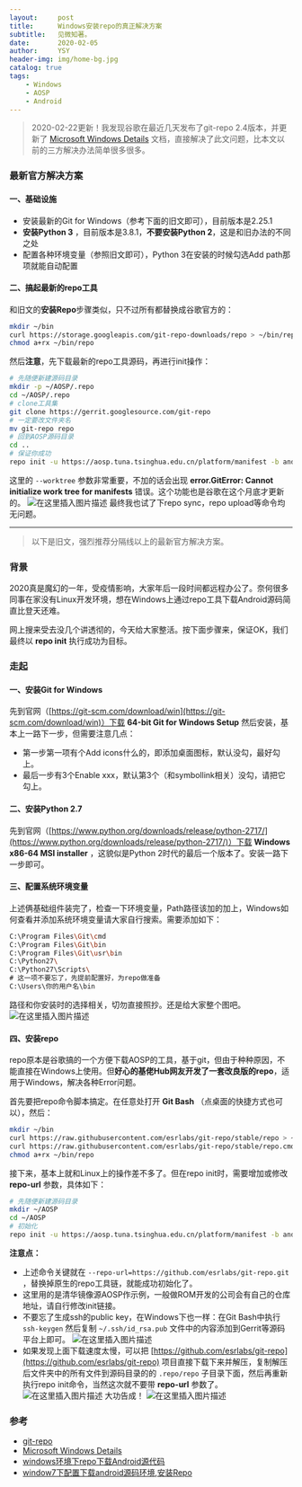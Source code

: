 ```yaml
---
layout:     post
title:      Windows安装repo的真正解决方案
subtitle:   见微知著。
date:       2020-02-05
author:     YSY
header-img: img/home-bg.jpg
catalog: true
tags:
    - Windows
    - AOSP
    - Android
---
```


> 2020-02-22更新！我发现谷歌在最近几天发布了git-repo 2.4版本，并更新了 [Microsoft Windows Details](https://gerrit.googlesource.com/git-repo/+/HEAD/docs/windows.md) 文档，直接解决了此文问题，比本文以前的三方解决办法简单很多很多。

### 最新官方解决方案
#### 一、基础设施
- 安装最新的Git for Windows（参考下面的旧文即可），目前版本是2.25.1
- **安装Python 3** ，目前版本是3.8.1，**不要安装Python 2**，这是和旧办法的不同之处
- 配置各种环境变量（参照旧文即可），Python 3在安装的时候勾选Add path那项就能自动配置

#### 二、搞起最新的repo工具
和旧文的**安装Repo**步骤类似，只不过所有都替换成谷歌官方的：
```bash
mkdir ~/bin
curl https://storage.googleapis.com/git-repo-downloads/repo > ~/bin/repo
chmod a+rx ~/bin/repo
```
然后**注意**，先下载最新的repo工具源码，再进行init操作：
```bash
# 先随便新建源码目录
mkdir -p ~/AOSP/.repo
cd ~/AOSP/.repo
# clone工具集
git clone https://gerrit.googlesource.com/git-repo
# 一定要改文件夹名
mv git-repo repo
# 回到AOSP源码目录
cd ..
# 保证你成功
repo init -u https://aosp.tuna.tsinghua.edu.cn/platform/manifest -b android-10.0.0_r25 --worktree
```
这里的 `--worktree` 参数非常重要，不加的话会出现 **error.GitError: Cannot initialize work tree for manifests** 错误。这个功能也是谷歌在这个月底才更新的。
![在这里插入图片描述](https://user-gold-cdn.xitu.io/2020/2/22/1706d37e0cdbf737?w=1003&h=274&f=png&s=67833)
最终我也试了下repo sync，repo upload等命令均无问题。

---

> 以下是旧文，强烈推荐分隔线以上的最新官方解决方案。

### 背景
2020真是魔幻的一年，受疫情影响，大家年后一段时间都远程办公了。奈何很多同事在家没有Linux开发环境，想在Windows上通过repo工具下载Android源码简直比登天还难。

网上搜来受去没几个讲透彻的，今天给大家整活。按下面步骤来，保证OK，我们最终以 **repo init** 执行成功为目标。

### 走起
#### 一、安装Git for Windows
先到官网（[https://git-scm.com/download/win](https://git-scm.com/download/win)）下载 **64-bit Git for Windows Setup** 然后安装，基本上一路下一步，但需要注意几点：

 - 第一步第一项有个Add icons什么的，即添加桌面图标，默认没勾，最好勾上。
 - 最后一步有3个Enable xxx，默认第3个（和symbollink相关）没勾，请把它勾上。
 
#### 二、安装Python 2.7
 先到官网（[https://www.python.org/downloads/release/python-2717/](https://www.python.org/downloads/release/python-2717/)）下载 **Windows x86-64 MSI installer** ，这貌似是Python 2时代的最后一个版本了。安装一路下一步即可。

#### 三、配置系统环境变量
上述俩基础组件装完了，检查一下环境变量，Path路径该加的加上，Windows如何查看并添加系统环境变量请大家自行搜索。需要添加如下：
```bash
C:\Program Files\Git\cmd
C:\Program Files\Git\bin
C:\Program Files\Git\usr\bin
C:\Python27\
C:\Python27\Scripts\
# 这一项不要忘了，先提前配置好，为repo做准备
C:\Users\你的用户名\bin
```
路径和你安装时的选择相关，切勿直接照抄。还是给大家整个图吧。
![在这里插入图片描述](https://user-gold-cdn.xitu.io/2020/2/22/1706d37e0d8cb23a?w=1595&h=827&f=png&s=421328)
#### 四、安装repo
repo原本是谷歌搞的一个方便下载AOSP的工具，基于git，但由于种种原因，不能直接在Windows上使用。但**好心的基佬Hub网友开发了一套改良版的repo**，适用于Windows，解决各种Error问题。

首先要把repo命令脚本搞定。在任意处打开 **Git Bash** （点桌面的快捷方式也可以），然后：
```bash
mkdir ~/bin
curl https://raw.githubusercontent.com/esrlabs/git-repo/stable/repo > ~/bin/repo
curl https://raw.githubusercontent.com/esrlabs/git-repo/stable/repo.cmd > ~/bin/repo.cmd
chmod a+rx ~/bin/repo
```
接下来，基本上就和Linux上的操作差不多了。但在repo init时，需要增加或修改 **repo-url** 参数，具体如下：
```bash
# 先随便新建源码目录
mkdir ~/AOSP
cd ~/AOSP
# 初始化
repo init -u https://aosp.tuna.tsinghua.edu.cn/platform/manifest -b android-10.0.0_r25 --repo-url=https://github.com/esrlabs/git-repo.git
```
**注意点：**

 - 上述命令关键就在 `--repo-url=https://github.com/esrlabs/git-repo.git` ，替换掉原生的repo工具链，就能成功初始化了。
 - 这里用的是清华镜像源AOSP作示例，一般做ROM开发的公司会有自己的仓库地址，请自行修改init链接。
 - 不要忘了生成ssh的public key，在Windows下也一样：在Git Bash中执行 `ssh-keygen` 然后复制 `~/.ssh/id_rsa.pub` 文件中的内容添加到Gerrit等源码平台上即可。
![在这里插入图片描述](https://user-gold-cdn.xitu.io/2020/2/22/1706d37e0d0189ff?w=525&h=278&f=png&s=53959)
 - 如果发现上面下载速度太慢，可以把 [https://github.com/esrlabs/git-repo](https://github.com/esrlabs/git-repo) 项目直接下载下来并解压，复制解压后文件夹中的所有文件到源码目录的的 `.repo/repo` 子目录下面，然后再重新执行repo init命令，当然这次就不要带 **repo-url** 参数了。
![在这里插入图片描述](https://user-gold-cdn.xitu.io/2020/2/22/1706d37e0e867059?w=649&h=828&f=png&s=146096)
大功告成！
![在这里插入图片描述](https://user-gold-cdn.xitu.io/2020/2/22/1706d37e0eee702f?w=606&h=307&f=png&s=65927)
### 参考
 - [git-repo](https://github.com/esrlabs/git-repo)
 - [Microsoft Windows Details](https://gerrit.googlesource.com/git-repo/+/HEAD/docs/windows.md)
 - [windows环境下repo下载Android源代码](https://ressrc.com/2018/09/22/windows环境下repo下载android源代码/)
 - [window7下配置下载android源码环境,安装Repo](https://blog.csdn.net/nicolelili1/article/details/52527475)
 